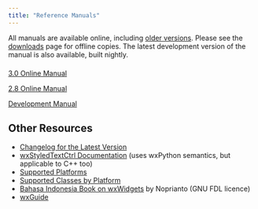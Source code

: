 ```yaml
---
title: "Reference Manuals"
---
```


All manuals are available online, including [older versions][1]. Please see
the [downloads][2] page for offline copies. The latest development version of
the manual is also available, built nightly.

[1]: http://docs.wxwidgets.org/
[2]: /downloads/

<div class="row" style="margin-top: 1.5em;">
  <div class="col-sm-6 col-sm-offset-3">
    <p><a href="http://docs.wxwidgets.org/3.0/" class="btn btn-default btn-lg btn-block" role="button">3.0 Online Manual</a></p>
    <p><a href="http://docs.wxwidgets.org/2.8/" class="btn btn-default btn-lg btn-block" role="button">2.8 Online Manual</a></p>
    <p><a href="http://docs.wxwidgets.org/trunk/" class="btn btn-default btn-lg btn-block" role="button">Development Manual</a></p>
  </div>
</div>

## Other Resources

* [Changelog for the Latest Version](https://raw.githubusercontent.com/wxWidgets/wxWidgets/master/docs/changes.txt)
* [wxStyledTextCtrl Documentation](http://www.yellowbrain.com/stc/index.html) (uses wxPython semantics, but applicable to C++ too)
* [Supported Platforms](http://wiki.wxwidgets.org/Supported_Platforms)
* [Supported Classes by Platform](http://wiki.wxwidgets.org/Development:_Supported_Classes)
* [Bahasa Indonesia Book on wxWidgets](https://github.com/nopri/publication/raw/master/id-wxwidgets.pdf) by Noprianto (GNU FDL licence)
* [wxGuide](http://wxguide.sf.net/)
